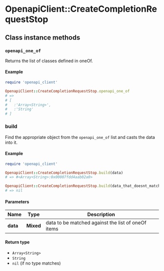 # OpenapiClient::CreateCompletionRequestStop

## Class instance methods

### `openapi_one_of`

Returns the list of classes defined in oneOf.

#### Example

```ruby
require 'openapi_client'

OpenapiClient::CreateCompletionRequestStop.openapi_one_of
# =>
# [
#   :'Array<String>',
#   :'String'
# ]
```

### build

Find the appropriate object from the `openapi_one_of` list and casts the data into it.

#### Example

```ruby
require 'openapi_client'

OpenapiClient::CreateCompletionRequestStop.build(data)
# => #<Array<String>:0x00007fdd4aab02a0>

OpenapiClient::CreateCompletionRequestStop.build(data_that_doesnt_match)
# => nil
```

#### Parameters

| Name | Type | Description |
| ---- | ---- | ----------- |
| **data** | **Mixed** | data to be matched against the list of oneOf items |

#### Return type

- `Array<String>`
- `String`
- `nil` (if no type matches)

